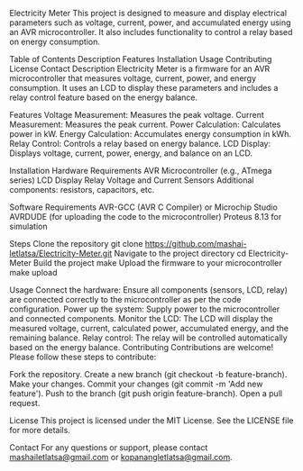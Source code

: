 Electricity Meter
This project is designed to measure and display electrical parameters such as voltage, current, power, and accumulated energy using an AVR microcontroller. It also includes functionality to control a relay based on energy consumption.

Table of Contents
Description
Features
Installation
Usage
Contributing
License
Contact
Description
Electricity Meter is a firmware for an AVR microcontroller that measures voltage, current, power, and energy consumption. It uses an LCD to display these parameters and includes a relay control feature based on the energy balance.

Features
Voltage Measurement: Measures the peak voltage.
Current Measurement: Measures the peak current.
Power Calculation: Calculates power in kW.
Energy Calculation: Accumulates energy consumption in kWh.
Relay Control: Controls a relay based on energy balance.
LCD Display: Displays voltage, current, power, energy, and balance on an LCD.

Installation
Hardware Requirements
AVR Microcontroller (e.g., ATmega series)
LCD Display
Relay
Voltage and Current Sensors
Additional components: resistors, capacitors, etc.

Software Requirements
AVR-GCC (AVR C Compiler) or Microchip Studio
AVRDUDE (for uploading the code to the microcontroller)
Proteus 8.13 for simulation

Steps
Clone the repository
git clone https://github.com/mashai-letlatsa/Electricity-Meter.git
Navigate to the project directory
cd Electricity-Meter
Build the project
make
Upload the firmware to your microcontroller
make upload


Usage
Connect the hardware: Ensure all components (sensors, LCD, relay) are connected correctly to the microcontroller as per the code configuration.
Power up the system: Supply power to the microcontroller and connected components.
Monitor the LCD: The LCD will display the measured voltage, current, calculated power, accumulated energy, and the remaining balance.
Relay control: The relay will be controlled automatically based on the energy balance.
Contributing
Contributions are welcome! Please follow these steps to contribute:

Fork the repository.
Create a new branch (git checkout -b feature-branch).
Make your changes.
Commit your changes (git commit -m 'Add new feature').
Push to the branch (git push origin feature-branch).
Open a pull request.

License
This project is licensed under the MIT License. See the LICENSE file for more details.

Contact
For any questions or support, please contact mashailetlatsa@gmail.com or kopanangletlatsa@gmail.com.
